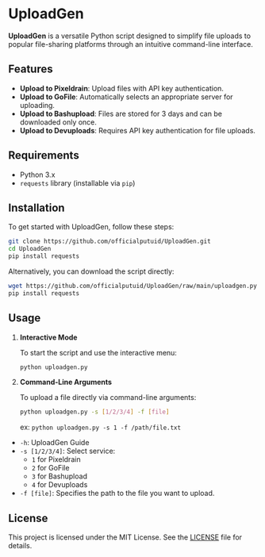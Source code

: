 # UploadGen

**UploadGen** is a versatile Python script designed to simplify file uploads to popular file-sharing platforms through an intuitive command-line interface.

## Features

- **Upload to Pixeldrain**: Upload files with API key authentication.
- **Upload to GoFile**: Automatically selects an appropriate server for uploading.
- **Upload to Bashupload**: Files are stored for 3 days and can be downloaded only once.
- **Upload to Devuploads**: Requires API key authentication for file uploads.

## Requirements

- Python 3.x
- `requests` library (installable via `pip`)

## Installation

To get started with UploadGen, follow these steps:

   ```bash
   git clone https://github.com/officialputuid/UploadGen.git
   cd UploadGen
   pip install requests
   ```

Alternatively, you can download the script directly:

   ```bash
   wget https://github.com/officialputuid/UploadGen/raw/main/uploadgen.py
   pip install requests
   ```

## Usage

1. **Interactive Mode**

   To start the script and use the interactive menu:

   ```bash
   python uploadgen.py
   ```

2. **Command-Line Arguments**

   To upload a file directly via command-line arguments:

   ```bash
   python uploadgen.py -s [1/2/3/4] -f [file]
   ```
   ex: `python uploadgen.py -s 1 -f /path/file.txt`

- `-h`: UploadGen Guide
- `-s [1/2/3/4]`: Select service:
  - `1` for Pixeldrain
  - `2` for GoFile
  - `3` for Bashupload
  - `4` for Devuploads
- `-f [file]`: Specifies the path to the file you want to upload.

## License

This project is licensed under the MIT License. See the [LICENSE](LICENSE) file for details.
